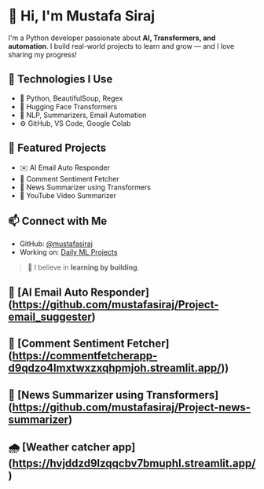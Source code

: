 # 👋 Hi, I'm Mustafa Siraj

I'm a Python developer passionate about **AI, Transformers, and automation**. I build real-world projects to learn and grow — and I love sharing my progress!

## 🔧 Technologies I Use
- 🐍 Python, BeautifulSoup, Regex
- 🤗 Hugging Face Transformers
- 🧠 NLP, Summarizers, Email Automation
- ⚙️ GitHub, VS Code, Google Colab

## 🚀 Featured Projects
- ✉️ AI Email Auto Responder  
- 🧠 Comment Sentiment Fetcher  
- 📰 News Summarizer using Transformers  
- 🎥 YouTube Video Summarizer

## 📫 Connect with Me
- GitHub: [@mustafasiraj](https://github.com/mustafasiraj)
- Working on: [Daily ML Projects](#)

> 🧠 I believe in **learning by building**.

🚀 [AI Email Auto Responder]              (https://github.com/mustafasiraj/Project-email_suggester)
-
💬 [Comment Sentiment Fetcher]            (https://commentfetcherapp-d9qdzo4lmxtwxzxqhpmjoh.streamlit.app/))  
-
📰 [News Summarizer using Transformers]   (https://github.com/mustafasiraj/Project-news-summarizer)  
-
🌧 [Weather catcher app]                   (https://hvjddzd9lzqqcbv7bmuphl.streamlit.app/)
-

